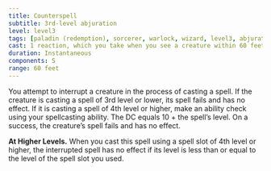 ```yaml
---
title: Counterspell
subtitle: 3rd-level abjuration
level: level3
tags: [paladin (redemption), sorcerer, warlock, wizard, level3, abjuration]
cast: 1 reaction, which you take when you see a creature within 60 feet of you casting a spell.
duration: Instantaneous
components: S
range: 60 feet
---
```

You attempt to interrupt a creature in the process of casting a spell. If the creature is casting a spell of 3rd level or lower, its spell fails and has no effect. If it is casting a spell of 4th level or higher, make an ability check using your spellcasting ability. The DC equals 10 + the spell’s level. On a success, the creature’s spell fails and has no effect.

**At Higher Levels.** When you cast this spell using a spell slot of 4th level or higher, the interrupted spell has no effect if its level is less than or equal to the level of the spell slot you used.